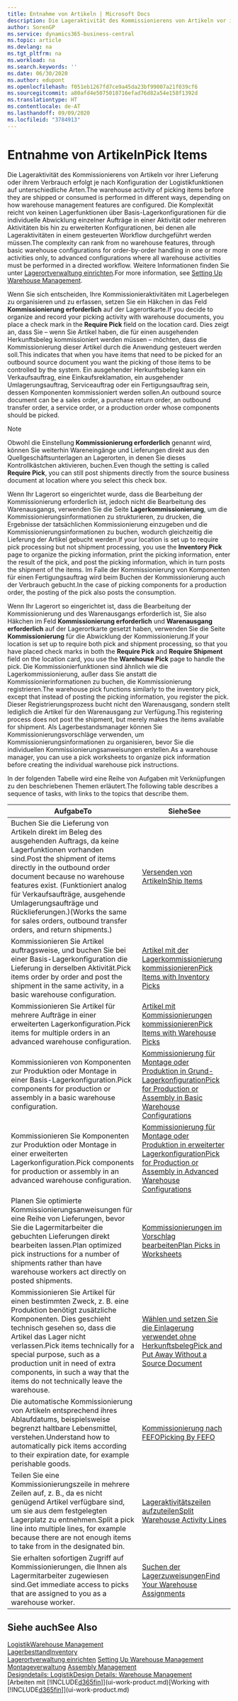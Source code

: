 ```yaml
---
title: Entnahme von Artikeln | Microsoft Docs
description: Die Lageraktivität des Kommissionierens von Artikeln vor ihrer Lieferung oder ihrem Verbrauch erfolgt je nach Konfiguration der Logistikfunktionen auf unterschiedliche Arten. Die Komplexität der Einrichtung reicht von keinen Lagerfunktionen über grundlegende Lagerfunktionen für die individuelle Abwicklung einzelner Aufträge in einer Aktivität oder mehreren Aktivitäten bis hin zu erweiterten Konfigurationen, bei denen alle Lageraktivitäten in einem gesteuerten Workflow durchgeführt werden müssen.
author: SorenGP
ms.service: dynamics365-business-central
ms.topic: article
ms.devlang: na
ms.tgt_pltfrm: na
ms.workload: na
ms.search.keywords: ''
ms.date: 06/30/2020
ms.author: edupont
ms.openlocfilehash: f051eb1267fd7ce9a45da23bf99007a21f039cf6
ms.sourcegitcommit: a80afd4e5075018716efad76d82a54e158f1392d
ms.translationtype: HT
ms.contentlocale: de-AT
ms.lasthandoff: 09/09/2020
ms.locfileid: "3784913"
---
```

# <a name="pick-items"></a><span data-ttu-id="b4ffe-104">Entnahme von Artikeln</span><span class="sxs-lookup"><span data-stu-id="b4ffe-104">Pick Items</span></span>

<span data-ttu-id="b4ffe-105">Die Lageraktivität des Kommissionierens von Artikeln vor ihrer Lieferung oder ihrem Verbrauch erfolgt je nach Konfiguration der Logistikfunktionen auf unterschiedliche Arten.</span><span class="sxs-lookup"><span data-stu-id="b4ffe-105">The warehouse activity of picking items before they are shipped or consumed is performed in different ways, depending on how warehouse management features are configured.</span></span> <span data-ttu-id="b4ffe-106">Die Komplexität reicht von keinen Lagerfunktionen über Basis-Lagerkonfigurationen für die individuelle Abwicklung einzelner Aufträge in einer Aktivität oder mehreren Aktivitäten bis hin zu erweiterten Konfigurationen, bei denen alle Lageraktivitäten in einem gesteuerten Workflow durchgeführt werden müssen.</span><span class="sxs-lookup"><span data-stu-id="b4ffe-106">The complexity can rank from no warehouse features, through basic warehouse configurations for order-by-order handling in one or more activities only, to advanced configurations where all warehouse activities must be performed in a directed workflow.</span></span> <span data-ttu-id="b4ffe-107">Weitere Informationen finden Sie unter [Lagerortverwaltung einrichten](warehouse-setup-warehouse.md).</span><span class="sxs-lookup"><span data-stu-id="b4ffe-107">For more information, see [Setting Up Warehouse Management](warehouse-setup-warehouse.md).</span></span>

<span data-ttu-id="b4ffe-108">Wenn Sie sich entscheiden, Ihre Kommissionieraktivitäten mit Lagerbelegen zu organisieren und zu erfassen, setzen Sie ein Häkchen in das Feld **Kommissionierung erforderlich** auf der Lagerortkarte.</span><span class="sxs-lookup"><span data-stu-id="b4ffe-108">If you decide to organize and record your picking activity with warehouse documents, you place a check mark in the **Require Pick** field on the location card.</span></span> <span data-ttu-id="b4ffe-109">Dies zeigt an, dass Sie – wenn Sie Artikel haben, die für einen ausgehenden Herkunftsbeleg kommissioniert werden müssen – möchten, dass die Kommissionierung dieser Artikel durch die Anwendung gesteuert werden soll.</span><span class="sxs-lookup"><span data-stu-id="b4ffe-109">This indicates that when you have items that need to be picked for an outbound source document you want the picking of those items to be controlled by the system.</span></span> <span data-ttu-id="b4ffe-110">Ein ausgehender Herkunftsbeleg kann ein Verkaufsauftrag, eine Einkaufsreklamation, ein ausgehender Umlagerungsauftrag, Serviceauftrag oder ein Fertigungsauftrag sein, dessen Komponenten kommissioniert werden sollen.</span><span class="sxs-lookup"><span data-stu-id="b4ffe-110">An outbound source document can be a sales order, a purchase return order, an outbound transfer order, a service order, or a production order whose components should be picked.</span></span>

> [!NOTE]
> <span data-ttu-id="b4ffe-111">Obwohl die Einstellung **Kommissionierung erforderlich** genannt wird, können Sie weiterhin Wareneingänge und Lieferungen direkt aus den Quellgeschäftsunterlagen an Lagerorten, in denen Sie dieses Kontrollkästchen aktivieren, buchen.</span><span class="sxs-lookup"><span data-stu-id="b4ffe-111">Even though the setting is called **Require Pick**, you can still post shipments directly from the source business document at location where you select this check box.</span></span>

<span data-ttu-id="b4ffe-112">Wenn Ihr Lagerort so eingerichtet wurde, dass die Bearbeitung der Kommissionierung erforderlich ist, jedoch nicht die Bearbeitung des Warenausgangs, verwenden Sie die Seite **Lagerkommissionierung**, um die Kommissionierungsinformationen zu strukturieren, zu drucken, die Ergebnisse der tatsächlichen Kommissionierung einzugeben und die Kommissionierungsinformationen zu buchen, wodurch gleichzeitig die Lieferung der Artikel gebucht werden.</span><span class="sxs-lookup"><span data-stu-id="b4ffe-112">If your location is set up to require pick processing but not shipment processing, you use the **Inventory Pick** page to organize the picking information, print the picking information, enter the result of the pick, and post the picking information, which in turn posts the shipment of the items.</span></span> <span data-ttu-id="b4ffe-113">Im Falle der Kommissionierung von Komponenten für einen Fertigungsauftrag wird beim Buchen der Kommissionierung auch der Verbrauch gebucht.</span><span class="sxs-lookup"><span data-stu-id="b4ffe-113">In the case of picking components for a production order, the posting of the pick also posts the consumption.</span></span>

<span data-ttu-id="b4ffe-114">Wenn Ihr Lagerort so eingerichtet ist, dass die Bearbeitung der Kommissionierung und des Warenausgangs erforderlich ist, Sie also Häkchen im Feld **Kommissionierung erforderlich** und **Warenausgang erforderlich** auf der Lagerortkarte gesetzt haben, verwenden Sie die Seite **Kommissionierung** für die Abwicklung der Kommissionierung.</span><span class="sxs-lookup"><span data-stu-id="b4ffe-114">If your location is set up to require both pick and shipment processing, so that you have placed check marks in both the **Require Pick** and **Require Shipment** field on the location card, you use the **Warehouse Pick** page to handle the pick.</span></span> <span data-ttu-id="b4ffe-115">Die Kommissionierfunktionen sind ähnlich wie die Lagerkommissionierung, außer dass Sie anstatt die Kommissionierinformationen zu buchen, die Kommissionierung registrieren.</span><span class="sxs-lookup"><span data-stu-id="b4ffe-115">The warehouse pick functions similarly to the inventory pick, except that instead of posting the picking information, you register the pick.</span></span> <span data-ttu-id="b4ffe-116">Dieser Registrierungsprozess bucht nicht den Warenausgang, sondern stellt lediglich die Artikel für den Warenausgang zur Verfügung.</span><span class="sxs-lookup"><span data-stu-id="b4ffe-116">This registering process does not post the shipment, but merely makes the items available for shipment.</span></span> <span data-ttu-id="b4ffe-117">Als Lagerbestandsmanager können Sie Kommissionierungsvorschläge verwenden, um Kommissionierungsinformationen zu organisieren, bevor Sie die individuellen Kommissionierungsanweisungen erstellen.</span><span class="sxs-lookup"><span data-stu-id="b4ffe-117">As a warehouse manager, you can use a pick worksheets to organize pick information before creating the individual warehouse pick instructions.</span></span>

<span data-ttu-id="b4ffe-118">In der folgenden Tabelle wird eine Reihe von Aufgaben mit Verknüpfungen zu den beschriebenen Themen erläutert.</span><span class="sxs-lookup"><span data-stu-id="b4ffe-118">The following table describes a sequence of tasks, with links to the topics that describe them.</span></span>   

|<span data-ttu-id="b4ffe-119">**Aufgabe**</span><span class="sxs-lookup"><span data-stu-id="b4ffe-119">**To**</span></span>|<span data-ttu-id="b4ffe-120">**Siehe**</span><span class="sxs-lookup"><span data-stu-id="b4ffe-120">**See**</span></span>|
|------------|-------------|  
|<span data-ttu-id="b4ffe-121">Buchen Sie die Lieferung von Artikeln direkt im Beleg des ausgehenden Auftrags, da keine Lagerfunktionen vorhanden sind.</span><span class="sxs-lookup"><span data-stu-id="b4ffe-121">Post the shipment of items directly in the outbound order document because no warehouse features exist.</span></span> <span data-ttu-id="b4ffe-122">(Funktioniert analog für Verkaufsaufträge, ausgehende Umlagerungsaufträge und Rücklieferungen.)</span><span class="sxs-lookup"><span data-stu-id="b4ffe-122">(Works the same for sales orders, outbound transfer orders, and return shipments.)</span></span>|[<span data-ttu-id="b4ffe-123">Versenden von Artikeln</span><span class="sxs-lookup"><span data-stu-id="b4ffe-123">Ship Items</span></span>](warehouse-how-ship-items.md)|  
|<span data-ttu-id="b4ffe-124">Kommissionieren Sie Artikel auftragsweise, und buchen Sie bei einer Basis-Lagerkonfiguration die Lieferung in derselben Aktivität.</span><span class="sxs-lookup"><span data-stu-id="b4ffe-124">Pick items order by order and post the shipment in the same activity, in a basic warehouse configuration.</span></span>|[<span data-ttu-id="b4ffe-125">Artikel mit der Lagerkommissionierung kommissionieren</span><span class="sxs-lookup"><span data-stu-id="b4ffe-125">Pick Items with Inventory Picks</span></span>](warehouse-how-to-pick-items-with-inventory-picks.md)|
|<span data-ttu-id="b4ffe-126">Kommissionieren Sie Artikel für mehrere Aufträge in einer erweiterten Lagerkonfiguration.</span><span class="sxs-lookup"><span data-stu-id="b4ffe-126">Pick items for multiple orders in an advanced warehouse configuration.</span></span>|[<span data-ttu-id="b4ffe-127">Artikel mit Kommissionierungen kommissionieren</span><span class="sxs-lookup"><span data-stu-id="b4ffe-127">Pick Items with Warehouse Picks</span></span>](warehouse-how-to-pick-items-for-warehouse-shipment.md)|  
|<span data-ttu-id="b4ffe-128">Kommissionieren von Komponenten zur Produktion oder Montage in einer Basis-Lagerkonfiguration.</span><span class="sxs-lookup"><span data-stu-id="b4ffe-128">Pick components for production or assembly in a basic warehouse configuration.</span></span>|[<span data-ttu-id="b4ffe-129">Kommissionierung für Montage oder Produktion in Grund-Lagerkonfiguration</span><span class="sxs-lookup"><span data-stu-id="b4ffe-129">Pick for Production or Assembly in Basic Warehouse Configurations</span></span>](warehouse-how-to-pick-for-production.md)|
|<span data-ttu-id="b4ffe-130">Kommissionieren Sie Komponenten zur Produktion oder Montage in einer erweiterten Lagerkonfiguration.</span><span class="sxs-lookup"><span data-stu-id="b4ffe-130">Pick components for production or assembly in an advanced warehouse configuration.</span></span>|[<span data-ttu-id="b4ffe-131">Kommissionierung für Montage oder Produktion in erweiterter Lagerkonfiguration</span><span class="sxs-lookup"><span data-stu-id="b4ffe-131">Pick for Production or Assembly in Advanced Warehouse Configurations</span></span>](warehouse-how-to-pick-for-internal-operations-in-advanced-warehousing.md)|  
|<span data-ttu-id="b4ffe-132">Planen Sie optimierte Kommissionierungsanweisungen für eine Reihe von Lieferungen, bevor Sie die Lagermitarbeiter die gebuchten Lieferungen direkt bearbeiten lassen.</span><span class="sxs-lookup"><span data-stu-id="b4ffe-132">Plan optimized pick instructions for a number of shipments rather than have warehouse workers act directly on posted shipments.</span></span>|[<span data-ttu-id="b4ffe-133">Kommissionierungen im Vorschlag bearbeiten</span><span class="sxs-lookup"><span data-stu-id="b4ffe-133">Plan Picks in Worksheets</span></span>](warehouse-how-to-plan-picks-in-worksheets.md)|  
|<span data-ttu-id="b4ffe-134">Kommissionieren Sie Artikel für einen bestimmten Zweck, z. B. eine Produktion benötigt zusätzliche Komponenten. Dies geschieht technisch gesehen so, dass die Artikel das Lager nicht verlassen.</span><span class="sxs-lookup"><span data-stu-id="b4ffe-134">Pick items technically for a special purpose, such as a production unit in need of extra components, in such a way that the items do not technically leave the warehouse.</span></span>|[<span data-ttu-id="b4ffe-135">Wählen und setzen Sie die Einlagerung verwendet ohne Herkunftsbeleg</span><span class="sxs-lookup"><span data-stu-id="b4ffe-135">Pick and Put Away Without a Source Document</span></span>](warehouse-how-to-create-put-aways-from-internal-put-aways.md)|
|<span data-ttu-id="b4ffe-136">Die automatische Kommissionierung von Artikeln entsprechend ihres Ablaufdatums, beispielsweise begrenzt haltbare Lebensmittel, verstehen.</span><span class="sxs-lookup"><span data-stu-id="b4ffe-136">Understand how to automatically pick items according to their expiration date, for example perishable goods.</span></span>|[<span data-ttu-id="b4ffe-137">Kommissionierung nach FEFO</span><span class="sxs-lookup"><span data-stu-id="b4ffe-137">Picking By FEFO</span></span>](warehouse-picking-by-fefo.md)|
|<span data-ttu-id="b4ffe-138">Teilen Sie eine Kommissionierungszeile in mehrere Zeilen auf, z. B., da es nicht genügend Artikel verfügbare sind, um sie aus dem festgelegten Lagerplatz zu entnehmen.</span><span class="sxs-lookup"><span data-stu-id="b4ffe-138">Split a pick line into multiple lines, for example because there are not enough items to take from in the designated bin.</span></span>|[<span data-ttu-id="b4ffe-139">Lageraktivitätszeilen aufzuteilen</span><span class="sxs-lookup"><span data-stu-id="b4ffe-139">Split Warehouse Activity Lines</span></span>](warehouse-how-to-split-warehouse-activity-lines.md)|
|<span data-ttu-id="b4ffe-140">Sie erhalten sofortigen Zugriff auf Kommissionierungen, die Ihnen als Lagermitarbeiter zugewiesen sind.</span><span class="sxs-lookup"><span data-stu-id="b4ffe-140">Get immediate access to picks that are assigned to you as a warehouse worker.</span></span>|[<span data-ttu-id="b4ffe-141">Suchen der Lagerzuweisungen</span><span class="sxs-lookup"><span data-stu-id="b4ffe-141">Find Your Warehouse Assignments</span></span>](warehouse-how-to-find-your-warehouse-assignments.md)|  

## <a name="see-also"></a><span data-ttu-id="b4ffe-142">Siehe auch</span><span class="sxs-lookup"><span data-stu-id="b4ffe-142">See Also</span></span>  
[<span data-ttu-id="b4ffe-143">Logistik</span><span class="sxs-lookup"><span data-stu-id="b4ffe-143">Warehouse Management</span></span>](warehouse-manage-warehouse.md)  
[<span data-ttu-id="b4ffe-144">Lagerbesttand</span><span class="sxs-lookup"><span data-stu-id="b4ffe-144">Inventory</span></span>](inventory-manage-inventory.md)  
<span data-ttu-id="b4ffe-145">[Lagerortverwaltung einrichten](warehouse-setup-warehouse.md)   </span><span class="sxs-lookup"><span data-stu-id="b4ffe-145">[Setting Up Warehouse Management](warehouse-setup-warehouse.md)   </span></span>  
<span data-ttu-id="b4ffe-146">[Montageverwaltung](assembly-assemble-items.md)  </span><span class="sxs-lookup"><span data-stu-id="b4ffe-146">[Assembly Management](assembly-assemble-items.md)  </span></span>  
[<span data-ttu-id="b4ffe-147">Designdetails: Logistik</span><span class="sxs-lookup"><span data-stu-id="b4ffe-147">Design Details: Warehouse Management</span></span>](design-details-warehouse-management.md)  
<span data-ttu-id="b4ffe-148">[Arbeiten mit [!INCLUDE[d365fin](includes/d365fin_md.md)]](ui-work-product.md)</span><span class="sxs-lookup"><span data-stu-id="b4ffe-148">[Working with [!INCLUDE[d365fin](includes/d365fin_md.md)]](ui-work-product.md)</span></span>
